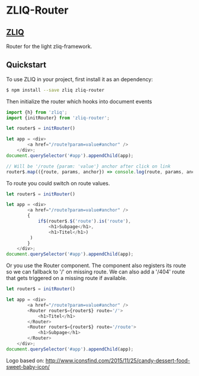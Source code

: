 
# ZLIQ-Router

## [ZLIQ](https://faboweb.github.io/zliq/)

Router for the light zliq-framework.

## Quickstart
To use ZLIQ in your project, first install it as an dependency:
```bash
$ npm install --save zliq zliq-router
```

Then initialize the router which hooks into document events
```js
import {h} from 'zliq';
import {initRouter} from 'zliq-router';

let router$ = initRouter()

let app = <div>
        <a href="/route?param=value#anchor" />
    </div>;
document.querySelector('#app').appendChild(app);

// Will be '/route {param: 'value'} anchor after click on link
router$.map(({route, params, anchor}) => console.log(route, params, anchor))

```

To route you could switch on route values.
```js
let router$ = initRouter()

let app = <div>
        <a href="/route?param=value#anchor" />
        {
            if$(router$.$('route').is('route'),
                <h1>Subpage</h1>,
                <h1>Titel</h1>)
         )
        }
    </div>;
document.querySelector('#app').appendChild(app);
```

Or you use the Router component. The component also registers its route so we can fallback to '/' on missing route.
We can also add a '/404' route that gets triggered on a missing route if available.
```js
let router$ = initRouter()

let app = <div>
        <a href="/route?param=value#anchor" />
        <Router router$={router$} route='/'>
            <h1>Titel</h1>
        </Router>
        <Router router$={router$} route='/route'>
            <h1>Subpage</h1>
        </Router>
    </div>;
document.querySelector('#app').appendChild(app);
```

[npm]: https://www.npmjs.com/
[node]: https://nodejs.org
[dependencyci-badge]: https://dependencyci.com/github/faboweb/zliq/badge?style=flat-square
[dependencyci]: https://dependencyci.com/github/faboweb/zliq
[version-badge]: https://img.shields.io/npm/v/zliq.svg?style=flat-square
[package]: https://www.npmjs.com/package/zliq
[downloads-badge]: https://img.shields.io/npm/dm/zliq.svg?style=flat-square
[npm-stat]: http://npm-stat.com/charts.html?package=zliq
[license-badge]: https://img.shields.io/npm/l/zliq.svg?style=flat-square
[license]: https://github.com/faboweb/zliq/blob/master/LICENSE
[github-watch-badge]: https://img.shields.io/github/watchers/faboweb/zliq.svg?style=social
[github-watch]: https://github.com/faboweb/zliq/watchers
[github-star-badge]: https://img.shields.io/github/stars/faboweb/zliq.svg?style=social
[github-star]: https://github.com/faboweb/zliq/stargazers
[emojis]: https://github.com/kentcdodds/all-contributors#emoji-key
[all-contributors]: https://github.com/kentcdodds/all-contributors
[gzip-badge]: http://img.badgesize.io/https://unpkg.com/zliq/lib/zliq.js?compression=gzip&label=gzip%20size&style=flat-square
[size-badge]: http://img.badgesize.io/https://unpkg.com/zliq/lib/zliq.js?label=size&style=flat-square
[tiny-gzip-badge]: http://img.badgesize.io/https://unpkg.com/zliq/lib/zliq.min.js?compression=gzip&label=gzip%20size&style=flat-square
[tiny-size-badge]: http://img.badgesize.io/https://unpkg.com/zliq/lib/zliq.min.js?label=size&style=flat-square
[unpkg-dist]: https://unpkg.com/zliq/
[module-formats-badge]: https://img.shields.io/badge/module%20formats-es%20umd-green.svg?style=flat-square

Logo based on: http://www.iconsfind.com/2015/11/25/candy-dessert-food-sweet-baby-icon/
